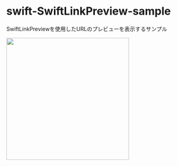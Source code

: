 # swift-SwiftLinkPreview-sample

SwiftLinkPreviewを使用したURLのプレビューを表示するサンプル

<img src="https://user-images.githubusercontent.com/19257760/66271296-4f522500-e897-11e9-81b2-7c9277853fd3.PNG" width="320px">
